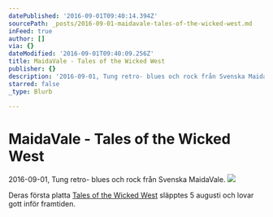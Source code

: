 ```yaml
---
datePublished: '2016-09-01T09:40:14.394Z'
sourcePath: _posts/2016-09-01-maidavale-tales-of-the-wicked-west.md
inFeed: true
author: []
via: {}
dateModified: '2016-09-01T09:40:09.256Z'
title: MaidaVale - Tales of the Wicked West
publisher: {}
description: '2016-09-01, Tung retro- blues och rock från Svenska MaidaVale.'
starred: false
_type: Blurb

---
```

# MaidaVale - Tales of the Wicked West

2016-09-01, Tung retro- blues och rock från Svenska MaidaVale.
![](https://the-grid-user-content.s3-us-west-2.amazonaws.com/ce94915b-eced-4a65-bf68-aa1d780e6fa2.jpg)

Deras första platta [Tales of the Wicked West][0] släpptes 5 augusti och lovar gott inför framtiden.

[0]: https://open.spotify.com/album/7jGvR8HjLR59JfuapPJDud